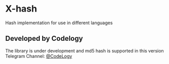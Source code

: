 # X-hash
Hash implementation for use in different languages
## Developed by Codelogy
The library is under development and md5 hash is supported in this version
</br>
Telegram Channel: <a href="https://t.me/codelogy"> @CodeLogy </a>
